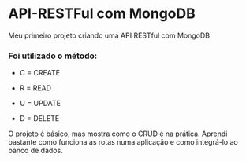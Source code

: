 # API-RESTFul com MongoDB

Meu primeiro projeto criando uma API RESTful com MongoDB

### Foi utilizado o método:

- C = CREATE

- R = READ

- U = UPDATE

- D = DELETE

O projeto é básico, mas mostra como o CRUD é na prática. Aprendi bastante como funciona as rotas numa aplicação e como integrá-lo ao banco de dados.
